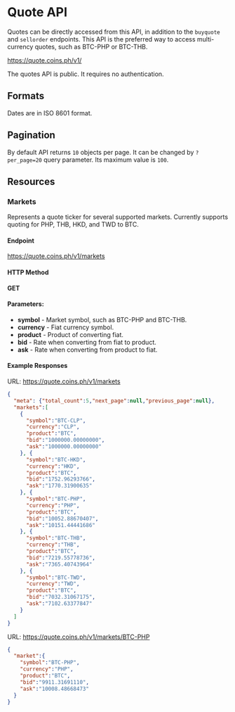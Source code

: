 # Quote API

Quotes can be directly accessed from this API, in addition to the `buyquote`
and `sellorder` endpoints. This API is the preferred way to access
multi-currency quotes, such as BTC-PHP or BTC-THB.

https://quote.coins.ph/v1/

The quotes API is public. It requires no authentication.

## Formats

Dates are in ISO 8601 format.

## Pagination

By default API returns `10` objects per page. It can be changed by
`?per_page=20` query parameter. Its maximum value is `100`.

## Resources

### Markets

Represents a quote ticker for several supported markets. Currently supports
quoting for PHP, THB, HKD, and TWD to BTC.

#### Endpoint

https://quote.coins.ph/v1/markets

#### HTTP Method

**GET**

#### Parameters:

* **symbol** - Market symbol, such as BTC-PHP and BTC-THB.
* **currency** - Fiat currency symbol.
* **product** - Product of converting fiat.
* **bid** - Rate when converting from fiat to product.
* **ask** - Rate when converting from product to fiat.

#### Example Responses

URL: https://quote.coins.ph/v1/markets

```json
{
  "meta": {"total_count":5,"next_page":null,"previous_page":null},
  "markets":[
    {
      "symbol":"BTC-CLP",
      "currency":"CLP",
      "product":"BTC",
      "bid":"1000000.00000000",
      "ask":"1000000.00000000"
    }, {
      "symbol":"BTC-HKD",
      "currency":"HKD",
      "product":"BTC",
      "bid":"1752.96293766",
      "ask":"1770.31900635"
    }, {
      "symbol":"BTC-PHP",
      "currency":"PHP",
      "product":"BTC",
      "bid":"10052.88670407",
      "ask":"10151.44441686"
    }, {
      "symbol":"BTC-THB",
      "currency":"THB",
      "product":"BTC",
      "bid":"7219.55778736",
      "ask":"7365.40743964"
    }, {
      "symbol":"BTC-TWD",
      "currency":"TWD",
      "product":"BTC",
      "bid":"7032.31067175",
      "ask":"7102.63377847"
    }
  ]
}
```

URL: https://quote.coins.ph/v1/markets/BTC-PHP

```json
{
  "market":{
    "symbol":"BTC-PHP",
    "currency":"PHP",
    "product":"BTC",
    "bid":"9911.31691110",
    "ask":"10008.48668473"
  }
}
```